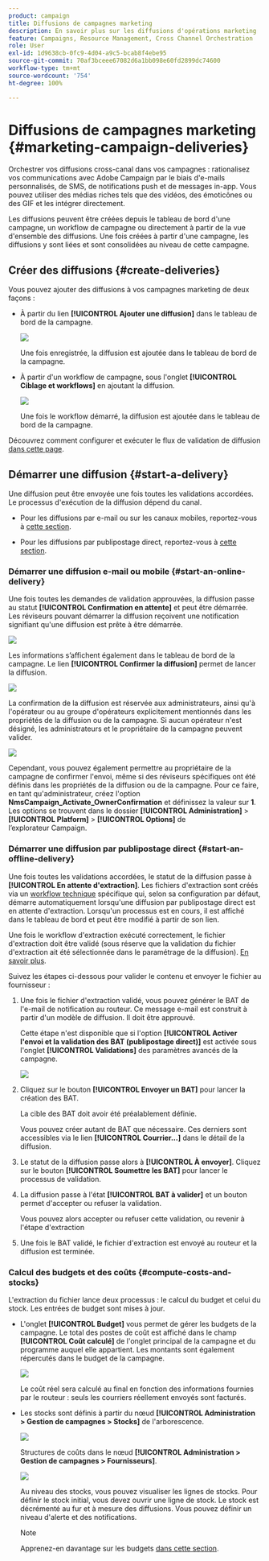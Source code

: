 ```yaml
---
product: campaign
title: Diffusions de campagnes marketing
description: En savoir plus sur les diffusions d'opérations marketing
feature: Campaigns, Resource Management, Cross Channel Orchestration
role: User
exl-id: 1d9638cb-0fc9-4d04-a9c5-bcab8f4ebe95
source-git-commit: 70af3bceee67082d6a1bb098e60fd2899dc74600
workflow-type: tm+mt
source-wordcount: '754'
ht-degree: 100%

---
```


# Diffusions de campagnes marketing {#marketing-campaign-deliveries}

Orchestrer vos diffusions cross-canal dans vos campagnes : rationalisez vos communications avec Adobe Campaign par le biais d&#39;e-mails personnalisés, de SMS, de notifications push et de messages in-app. Vous pouvez utiliser des médias riches tels que des vidéos, des émoticônes ou des GIF et les intégrer directement.

Les diffusions peuvent être créées depuis le tableau de bord d&#39;une campagne, un workflow de campagne ou directement à partir de la vue d&#39;ensemble des diffusions. Une fois créées à partir d&#39;une campagne, les diffusions y sont liées et sont consolidées au niveau de cette campagne.

## Créer des diffusions {#create-deliveries}

Vous pouvez ajouter des diffusions à vos campagnes marketing de deux façons :

* À partir du lien **[!UICONTROL Ajouter une diffusion]** dans le tableau de bord de la campagne.

  ![](assets/campaign_op_add_delivery.png)

  Une fois enregistrée, la diffusion est ajoutée dans le tableau de bord de la campagne.

* À partir d&#39;un workflow de campagne, sous l&#39;onglet **[!UICONTROL Ciblage et workflows]** en ajoutant la diffusion.

  ![](assets/campaign-wf-delivery.png)

  Une fois le workflow démarré, la diffusion est ajoutée dans le tableau de bord de la campagne.

Découvrez comment configurer et exécuter le flux de validation de diffusion [dans cette page](marketing-campaign-approval.md).

## Démarrer une diffusion {#start-a-delivery}

Une diffusion peut être envoyée une fois toutes les validations accordées. Le processus d&#39;exécution de la diffusion dépend du canal.

* Pour les diffusions par e-mail ou sur les canaux mobiles, reportez-vous à [cette section](#start-an-online-delivery).

* Pour les diffusions par publipostage direct, reportez-vous à [cette section](#start-an-offline-delivery).

### Démarrer une diffusion e-mail ou mobile {#start-an-online-delivery}

Une fois toutes les demandes de validation approuvées, la diffusion passe au statut **[!UICONTROL Confirmation en attente]** et peut être démarrée. Les réviseurs pouvant démarrer la diffusion reçoivent une notification signifiant qu&#39;une diffusion est prête à être démarrée.

![](assets/confirm-delivery.png)

Les informations s’affichent également dans le tableau de bord de la campagne. Le lien **[!UICONTROL Confirmer la diffusion]** permet de lancer la diffusion.

![](assets/confirm-delivery-from-dashboard.png)

La confirmation de la diffusion est réservée aux administrateurs, ainsi qu&#39;à l&#39;opérateur ou au groupe d&#39;opérateurs explicitement mentionnés dans les propriétés de la diffusion ou de la campagne. Si aucun opérateur n&#39;est désigné, les administrateurs et le propriétaire de la campagne peuvent valider.

![](assets/select-delivery-reviewers.png)

Cependant, vous pouvez également permettre au propriétaire de la campagne de confirmer l&#39;envoi, même si des réviseurs spécifiques ont été définis dans les propriétés de la diffusion ou de la campagne. Pour ce faire, en tant qu&#39;administrateur, créez l&#39;option **NmsCampaign_Activate_OwnerConfirmation** et définissez la valeur sur **1**. Les options se trouvent dans le dossier **[!UICONTROL Administration]** > **[!UICONTROL Platform]** > **[!UICONTROL Options]** de l’explorateur Campaign.


### Démarrer une diffusion par publipostage direct {#start-an-offline-delivery}

Une fois toutes les validations accordées, le statut de la diffusion passe à **[!UICONTROL En attente d&#39;extraction]**. Les fichiers d&#39;extraction sont créés via un [workflow technique](../workflow/technical-workflows.md) spécifique qui, selon sa configuration par défaut, démarre automatiquement lorsqu&#39;une diffusion par publipostage direct est en attente d&#39;extraction. Lorsqu&#39;un processus est en cours, il est affiché dans le tableau de bord et peut être modifié à partir de son lien.

Une fois le workflow d&#39;extraction exécuté correctement, le fichier d&#39;extraction doit être validé (sous réserve que la validation du fichier d&#39;extraction ait été sélectionnée dans le paramétrage de la diffusion). [En savoir plus](marketing-campaign-approval.md#approving-an-extraction-file).

Suivez les étapes ci-dessous pour valider le contenu et envoyer le fichier au fournisseur :

1. Une fois le fichier d&#39;extraction validé, vous pouvez générer le BAT de l&#39;e-mail de notification au routeur. Ce message e-mail est construit à partir d&#39;un modèle de diffusion. Il doit être approuvé.

   Cette étape n&#39;est disponible que si l&#39;option **[!UICONTROL Activer l&#39;envoi et la validation des BAT (publipostage direct)]** est activée sous l&#39;onglet **[!UICONTROL Validations]** des paramètres avancés de la campagne.

   ![](assets/enable-proof-validation.png)

1. Cliquez sur le bouton **[!UICONTROL Envoyer un BAT]** pour lancer la création des BAT.

   La cible des BAT doit avoir été préalablement définie.

   Vous pouvez créer autant de BAT que nécessaire. Ces derniers sont accessibles via le lien **[!UICONTROL Courrier...]** dans le détail de la diffusion.

1. Le statut de la diffusion passe alors à **[!UICONTROL À envoyer]**. Cliquez sur le bouton **[!UICONTROL Soumettre les BAT]** pour lancer le processus de validation.

1. La diffusion passe à l&#39;état **[!UICONTROL BAT à valider]** et un bouton permet d&#39;accepter ou refuser la validation.

   Vous pouvez alors accepter ou refuser cette validation, ou revenir à l&#39;étape d&#39;extraction

1. Une fois le BAT validé, le fichier d&#39;extraction est envoyé au routeur et la diffusion est terminée.

### Calcul des budgets et des coûts {#compute-costs-and-stocks}

L&#39;extraction du fichier lance deux processus : le calcul du budget et celui du stock. Les entrées de budget sont mises à jour.

* L&#39;onglet **[!UICONTROL Budget]** vous permet de gérer les budgets de la campagne. Le total des postes de coût est affiché dans le champ **[!UICONTROL Coût calculé]** de l&#39;onglet principal de la campagne et du programme auquel elle appartient. Les montants sont également répercutés dans le budget de la campagne.

  ![](assets/campaign-budget-tab.png)

  Le coût réel sera calculé au final en fonction des informations fournies par le routeur : seuls les courriers réellement envoyés sont facturés.

* Les stocks sont définis à partir du nœud **[!UICONTROL Administration > Gestion de campagnes > Stocks]** de l&#39;arborescence.

  ![](assets/campaign-stocks.png)

  Structures de coûts dans le nœud **[!UICONTROL Administration > Gestion de campagnes > Fournisseurs]**.

  ![](assets/campaign-service-providers.png)

  Au niveau des stocks, vous pouvez visualiser les lignes de stocks. Pour définir le stock initial, vous devez ouvrir une ligne de stock. Le stock est décrémenté au fur et à mesure des diffusions. Vous pouvez définir un niveau d&#39;alerte et des notifications.


  >[!NOTE]
  >
  >Apprenez-en davantage sur les budgets [dans cette section](providers-stocks-and-budgets.md).
